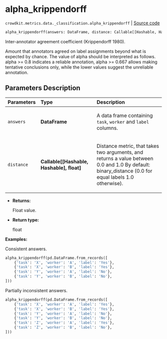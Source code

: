 # alpha_krippendorff
`crowdkit.metrics.data._classification.alpha_krippendorff` | [Source code](https://github.com/Toloka/crowd-kit/blob/v1.1.0/crowdkit/metrics/data/_classification.py#L209)

```python
alpha_krippendorff(answers: DataFrame, distance: Callable[[Hashable, Hashable], float] = binary_distance)
```

Inter-annotator agreement coefficient (Krippendorff 1980).


Amount that annotators agreed on label assignments beyond what is expected by chance.
The value of alpha should be interpreted as follows.
    alpha >= 0.8 indicates a reliable annotation,
    alpha >= 0.667 allows making tentative conclusions only,
    while the lower values suggest the unreliable annotation.

## Parameters Description

| Parameters | Type | Description |
| :----------| :----| :-----------|
`answers`|**DataFrame**|<p>A data frame containing `task`, `worker` and `label` columns.</p>
`distance`|**Callable\[\[Hashable, Hashable\], float\]**|<p>Distance metric, that takes two arguments, and returns a value between 0.0 and 1.0 By default: binary_distance (0.0 for equal labels 1.0 otherwise).</p>

* **Returns:**

  Float value.

* **Return type:**

  float

**Examples:**

Consistent answers.

```python
alpha_krippendorff(pd.DataFrame.from_records([
    {'task': 'X', 'worker': 'A', 'label': 'Yes'},
    {'task': 'X', 'worker': 'B', 'label': 'Yes'},
    {'task': 'Y', 'worker': 'A', 'label': 'No'},
    {'task': 'Y', 'worker': 'B', 'label': 'No'},
]))
```

Partially inconsistent answers.

```python
alpha_krippendorff(pd.DataFrame.from_records([
    {'task': 'X', 'worker': 'A', 'label': 'Yes'},
    {'task': 'X', 'worker': 'B', 'label': 'Yes'},
    {'task': 'Y', 'worker': 'A', 'label': 'No'},
    {'task': 'Y', 'worker': 'B', 'label': 'No'},
    {'task': 'Z', 'worker': 'A', 'label': 'Yes'},
    {'task': 'Z', 'worker': 'B', 'label': 'No'},
]))
```
